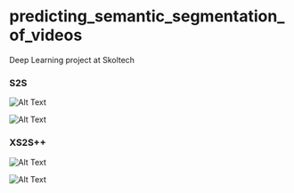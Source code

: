 # predicting_semantic_segmentation_of_videos
Deep Learning project at Skoltech


### S2S
![Alt Text](https://media.giphy.com/media/1xm2oj27TxSLCsMd5l/giphy.gif)

![Alt Text](https://media.giphy.com/media/4T93vhNcbHIde1XWCV/giphy.gif)

### XS2S++
![Alt Text](https://media.giphy.com/media/1wptVmpFWb2TU9jmvJ/giphy.gif)

![Alt Text](https://media.giphy.com/media/mMEweeYfyByQ77lw3e/giphy.gif)
